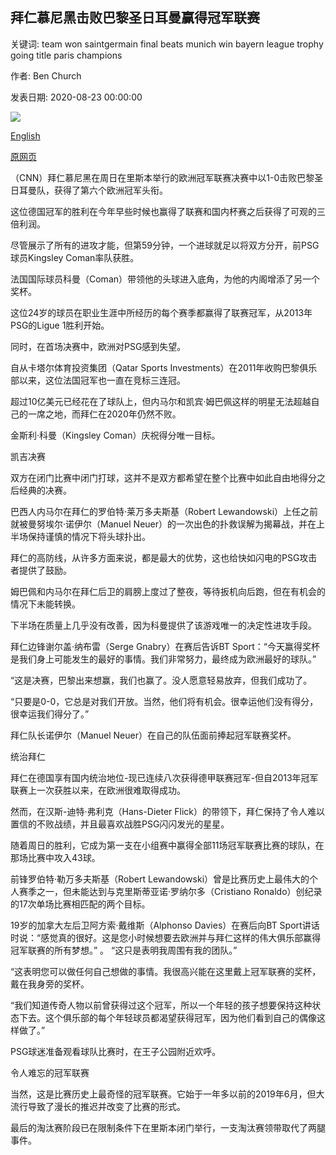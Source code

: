 ## 拜仁慕尼黑击败巴黎圣日耳曼赢得冠军联赛

关键词: team won saintgermain final beats munich win bayern league trophy going title paris champions

作者: Ben Church

发表日期: 2020-08-23 00:00:00

![](https://cdn.cnn.com/cnnnext/dam/assets/200823221347-bayern-ucl-2-super-tease.jpg)

[English](Bayern%20Munich%20beats%20Paris%20Saint-Germain%20to%20win%20the%20Champions%20League.md)

[原网页](https://edition.cnn.com/2020/08/23/football/psg-bayern-munich-champions-league-final-spt-intl/index.html)

（CNN）拜仁慕尼黑在周日在里斯本举行的欧洲冠军联赛决赛中以1-0击败巴黎圣日耳曼队，获得了第六个欧洲冠军头衔。

这位德国冠军的胜利在今年早些时候也赢得了联赛和国内杯赛之后获得了可观的三倍利润。

尽管展示了所有的进攻才能，但第59分钟，一个进球就足以将双方分开，前PSG球员Kingsley Coman率队获胜。

法国国际球员科曼（Coman）带领他的头球进入底角，为他的内阁增添了另一个奖杯。

这位24岁的球员在职业生涯中所经历的每个赛季都赢得了联赛冠军，从2013年PSG的Ligue 1胜利开始。

同时，在首场决赛中，欧洲对PSG感到失望。

自从卡塔尔体育投资集团（Qatar Sports Investments）在2011年收购巴黎俱乐部以来，这位法国冠军也一直在竞标三连冠。

超过10亿美元已经花在了球队上，但内马尔和凯宾·姆巴佩这样的明星无法超越自己的一席之地，而拜仁在2020年仍然不败。

金斯利·科曼（Kingsley Coman）庆祝得分唯一目标。

凯吉决赛

双方在闭门比赛中闭门打球，这并不是双方都希望在整个比赛中如此自由地得分之后经典的决赛。

巴西人内马尔在拜仁的罗伯特·莱万多夫斯基（Robert Lewandowski）上任之前就被曼努埃尔·诺伊尔（Manuel Neuer）的一次出色的扑救误解为揭幕战，并在上半场保持谨慎的情况下将头球扑出。

拜仁的高防线，从许多方面来说，都是最大的优势，这也给快如闪电的PSG攻击者提供了鼓励。

姆巴佩和内马尔在拜仁后卫的肩膀上度过了整夜，等待扳机向后跑，但在有机会的情况下未能转换。

下半场在质量上几乎没有改善，因为科曼提供了该游戏唯一的决定性进攻手段。

拜仁边锋谢尔盖·纳布雷（Serge Gnabry）在赛后告诉BT Sport：“今天赢得奖杯是我们身上可能发生的最好的事情。我们非常努力，最终成为欧洲最好的球队。”

“这是决赛，巴黎出来想赢，我们也赢了。没人愿意轻易放弃，但我们成功了。

“只要是0-0，它总是对我们开放。当然，他们将有机会。很幸运他们没有得分，很幸运我们得分了。”

拜仁队长诺伊尔（Manuel Neuer）在自己的队伍面前捧起冠军联赛奖杯。

统治拜仁

拜仁在德国享有国内统治地位-现已连续八次获得德甲联赛冠军-但自2013年冠军联赛上一次获胜以来，在欧洲很难取得成功。

然而，在汉斯-迪特·弗利克（Hans-Dieter Flick）的带领下，拜仁保持了令人难以置信的不败战绩，并且最喜欢战胜PSG闪闪发光的星星。

随着周日的胜利，它成为第一支在小组赛中赢得全部11场冠军联赛比赛的球队，在那场比赛中攻入43球。

前锋罗伯特·勒万多夫斯基（Robert Lewandowski）曾是比赛历史上最伟大的个人赛季之一，但未能达到与克里斯蒂亚诺·罗纳尔多（Cristiano Ronaldo）创纪录的17次单场比赛相匹配的两个目标。

19岁的加拿大左后卫阿方索·戴维斯（Alphonso Davies）在赛后向BT Sport讲话时说：“感觉真的很好。这是您小时候想要去欧洲并与拜仁这样的伟大俱乐部赢得冠军联赛的所有梦想。” 。 “这只是表明我周围有我的团队。”

“这表明您可以做任何自己想做的事情。我很高兴能在这里戴上冠军联赛的奖杯，戴在我身旁的奖杯。

“我们知道传奇人物以前曾获得过这个冠军，所以一个年轻的孩子想要保持这种状态下去。这个俱乐部的每个年轻球员都渴望获得冠军，因为他们看到自己的偶像这样做了。”

PSG球迷准备观看球队比赛时，在王子公园附近欢呼。

令人难忘的冠军联赛

当然，这是比赛历史上最奇怪的冠军联赛。它始于一年多以前的2019年6月，但大流行导致了漫长的推迟并改变了比赛的形式。

最后的淘汰赛阶段已在限制条件下在里斯本闭门举行，一支淘汰赛领带取代了两腿事件。